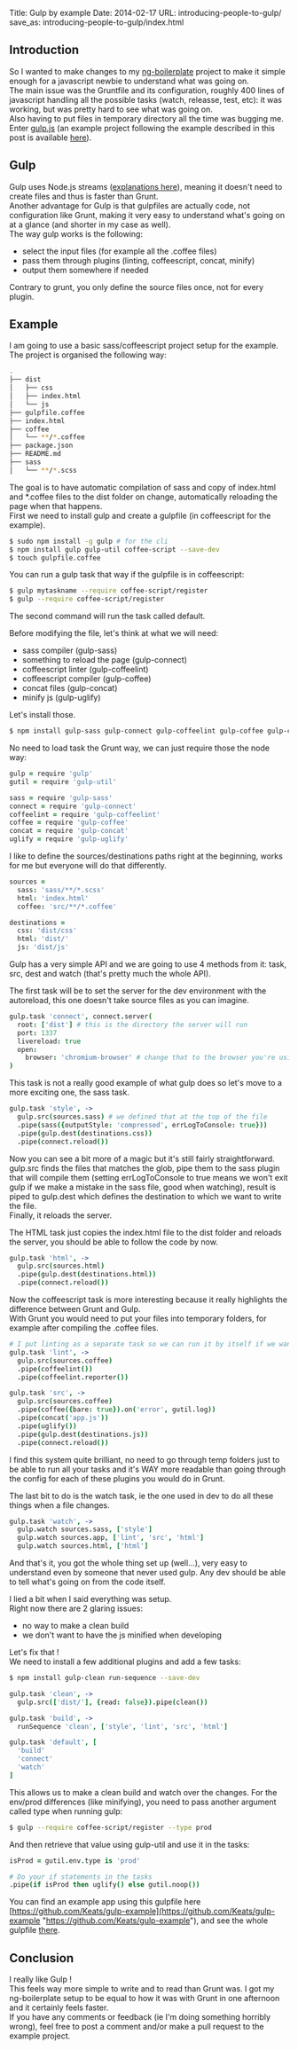 Title: Gulp by example
Date: 2014-02-17
URL: introducing-people-to-gulp/
save_as: introducing-people-to-gulp/index.html


## Introduction
So I wanted to make changes to my [ng-boilerplate](https://github.com/Keats/ng-boilerplate "ng-boilerplate") project to make it simple enough for a javascript newbie to understand what was going on.  
The main issue was the Gruntfile and its configuration, roughly 400 lines of javascript handling all the possible tasks (watch, releasse, test, etc): it was working, but was pretty hard to see what was going on.  
Also having to put files in temporary directory all the time was bugging me.  
Enter [gulp.js](http://gulpjs.com/ "gulp.js") (an example project following the example described in this post is available [here](https://github.com/Keats/gulp-example "https://github.com/Keats/gulp-example")).


## Gulp
Gulp uses Node.js streams ([explanations here](https://github.com/substack/stream-handbook "stream handbook")), meaning it doesn't need to create files and thus is faster than Grunt.   
Another advantage for Gulp is that gulpfiles are actually code, not configuration like Grunt, making it very easy to understand what's going on at a glance (and shorter in my case as well).  
The way gulp works is the following:

- select the input files (for example all the .coffee files)
- pass them through plugins (linting, coffeescript, concat, minify)
- output them somewhere if needed

Contrary to grunt, you only define the source files once, not for every plugin.

## Example
I am going to use a basic sass/coffeescript project setup for the example.
The project is organised the following way:

```bash
.
├── dist
│   ├── css
│   ├── index.html
│   └── js
├── gulpfile.coffee
├── index.html
├── coffee
│   └── **/*.coffee
├── package.json
├── README.md
├── sass
│   └── **/*.scss

```

The goal is to have automatic compilation of sass and copy of index.html and *.coffee files to the dist folder on change, automatically reloading the page when that happens.  
First we need to install gulp and create a gulpfile (in coffeescript for the example). 

```bash
$ sudo npm install -g gulp # for the cli
$ npm install gulp gulp-util coffee-script --save-dev
$ touch gulpfile.coffee
```
You can run a gulp task that way if the gulpfile is in coffeescript:

```bash
$ gulp mytaskname --require coffee-script/register
$ gulp --require coffee-script/register
```

The second command will run the task called default.

Before modifying the file, let's think at what we will need:

- sass compiler (gulp-sass)
- something to reload the page (gulp-connect)
- coffeescript linter (gulp-coffeelint)
- coffeescript compiler (gulp-coffee)
- concat files (gulp-concat)
- minify js (gulp-uglify)

Let's install those.

```bash
$ npm install gulp-sass gulp-connect gulp-coffeelint gulp-coffee gulp-concat gulp-uglify --save-dev
```

No need to load task the Grunt way, we can just require those the node way:

```coffeescript
gulp = require 'gulp'
gutil = require 'gulp-util'

sass = require 'gulp-sass'
connect = require 'gulp-connect'
coffeelint = require 'gulp-coffeelint'
coffee = require 'gulp-coffee'
concat = require 'gulp-concat'
uglify = require 'gulp-uglify'
```

I like to define the sources/destinations paths right at the beginning, works for me but everyone will do that differently.

```coffeescript
sources =
  sass: 'sass/**/*.scss'
  html: 'index.html'
  coffee: 'src/**/*.coffee'

destinations =
  css: 'dist/css'
  html: 'dist/'
  js: 'dist/js'
```

Gulp has a very simple API and we are going to use 4 methods from it: task, src, dest and watch (that's pretty much the whole API).  

The first task will be to set the server for the dev environment with the autoreload, this one doesn't take source files as you can imagine.

```coffeescript
gulp.task 'connect', connect.server(
  root: ['dist'] # this is the directory the server will run
  port: 1337
  livereload: true
  open:
    browser: 'chromium-browser' # change that to the browser you're using
)
```

This task is not a really good example of what gulp does so let's move to a more exciting one, the sass task.

```coffeescript
gulp.task 'style', ->
  gulp.src(sources.sass) # we defined that at the top of the file
  .pipe(sass({outputStyle: 'compressed', errLogToConsole: true}))
  .pipe(gulp.dest(destinations.css))
  .pipe(connect.reload())
```

Now you can see a bit more of a magic but it's still fairly straightforward.  
gulp.src finds the files that matches the glob, pipe them to the sass plugin that will compile them (setting errLogToConsole to true means we won't exit gulp if we make a mistake in the sass file, good when watching), result is piped to gulp.dest which defines the destination to which we want to write the file.  
Finally, it reloads the server.  

The HTML task just copies the index.html file to the dist folder and reloads the server, you should be able to follow the code by now.

```coffeescript
gulp.task 'html', ->
  gulp.src(sources.html)
  .pipe(gulp.dest(destinations.html))
  .pipe(connect.reload())
```

Now the coffeescript task is more interesting because it really highlights the difference between Grunt and Gulp.  
With Grunt you would need to put your files into temporary folders, for example after compiling the .coffee files.  

```coffeescript
# I put linting as a separate task so we can run it by itself if we want to
gulp.task 'lint', ->
  gulp.src(sources.coffee)
  .pipe(coffeelint())
  .pipe(coffeelint.reporter())

gulp.task 'src', ->
  gulp.src(sources.coffee)
  .pipe(coffee({bare: true}).on('error', gutil.log))
  .pipe(concat('app.js'))
  .pipe(uglify())
  .pipe(gulp.dest(destinations.js))
  .pipe(connect.reload())
```

I find this system quite brilliant, no need to go through temp folders just to be able to run all your tasks and it's WAY more readable than going through the config for each of these plugins you would do in Grunt.  

The last bit to do is the watch task, ie the one used in dev to do all these things when a file changes.  
```coffeescript
gulp.task 'watch', ->
  gulp.watch sources.sass, ['style']
  gulp.watch sources.app, ['lint', 'src', 'html']
  gulp.watch sources.html, ['html']
```

And that's it, you got the whole thing set up (well...), very easy to understand even by someone that never used gulp.
Any dev should be able to tell what's going on from the code itself.

I lied a bit when I said everything was setup.  
Right now there are 2 glaring issues:  

- no way to make a clean build
- we don't want to have the js minified when developing

Let's fix that !  
We need to install a few additional plugins and add a few tasks:

```bash 
$ npm install gulp-clean run-sequence --save-dev
```

```coffeescript
gulp.task 'clean', ->
  gulp.src(['dist/'], {read: false}).pipe(clean())

gulp.task 'build', ->
  runSequence 'clean', ['style', 'lint', 'src', 'html']

gulp.task 'default', [
  'build'
  'connect'
  'watch'
]
```
This allows us to make a clean build and watch over the changes. 
For the env/prod differences (like minifying), you need to pass another argument called type when running gulp:

```bash
$ gulp --require coffee-script/register --type prod
``` 

And then retrieve that value using gulp-util and use it in the tasks:

```coffee
isProd = gutil.env.type is 'prod'

# Do your if statements in the tasks
.pipe(if isProd then uglify() else gutil.noop())
```

You can find an example app using this gulpfile here [https://github.com/Keats/gulp-example](https://github.com/Keats/gulp-example "https://github.com/Keats/gulp-example"), and see the whole gulpfile [there](https://github.com/Keats/gulp-example/blob/master/gulpfile.coffee "finished gulpfile").

## Conclusion
I really like Gulp !  
This feels way more simple to write and to read than Grunt was. 
I got my ng-boilerplate setup to be equal to how it was with Grunt in one afternoon and it certainly feels faster.  
If you have any comments or feedback (ie I'm doing something horribly wrong), feel free to post a comment and/or make a pull request to the example project.

